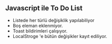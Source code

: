 ## **Javascript ile To Do List**
* Listede her türlü değişiklik yapılabiliyor
* Boş eleman eklenmiyor.
* Toast bildirimleri çalışıyor.
* LocalStroge 'e bütün değişikler kayıt ediliyor.



